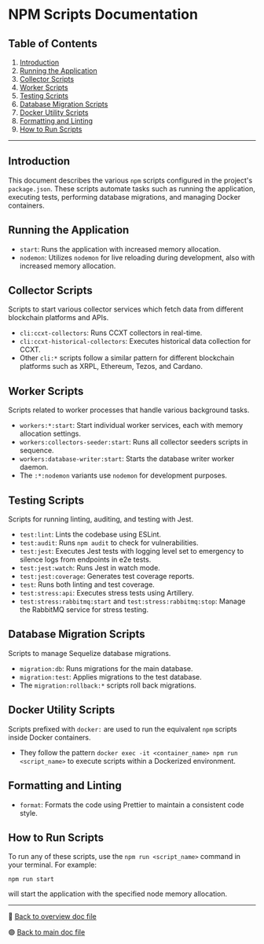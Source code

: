 # NPM Scripts Documentation

## Table of Contents

1. [Introduction](#introduction)
2. [Running the Application](#running-the-application)
3. [Collector Scripts](#collector-scripts)
4. [Worker Scripts](#worker-scripts)
5. [Testing Scripts](#testing-scripts)
6. [Database Migration Scripts](#database-migration-scripts)
7. [Docker Utility Scripts](#docker-utility-scripts)
8. [Formatting and Linting](#formatting-and-linting)
9. [How to Run Scripts](#how-to-run-scripts)

---

## Introduction
This document describes the various `npm` scripts configured in the project's `package.json`. These scripts automate tasks such as running the application, executing tests, performing database migrations, and managing Docker containers.

## Running the Application
- `start`: Runs the application with increased memory allocation.
- `nodemon`: Utilizes `nodemon` for live reloading during development, also with increased memory allocation.

## Collector Scripts
Scripts to start various collector services which fetch data from different blockchain platforms and APIs.
- `cli:ccxt-collectors`: Runs CCXT collectors in real-time.
- `cli:ccxt-historical-collectors`: Executes historical data collection for CCXT.
- Other `cli:*` scripts follow a similar pattern for different blockchain platforms such as XRPL, Ethereum, Tezos, and Cardano.

## Worker Scripts
Scripts related to worker processes that handle various background tasks.
- `workers:*:start`: Start individual worker services, each with memory allocation settings.
- `workers:collectors-seeder:start`: Runs all collector seeders scripts in sequence.
- `workers:database-writer:start`: Starts the database writer worker daemon.
- The `:*:nodemon` variants use `nodemon` for development purposes.

## Testing Scripts
Scripts for running linting, auditing, and testing with Jest.
- `test:lint`: Lints the codebase using ESLint.
- `test:audit`: Runs `npm audit` to check for vulnerabilities.
- `test:jest`: Executes Jest tests with logging level set to emergency to silence logs from endpoints in e2e tests.
- `test:jest:watch`: Runs Jest in watch mode.
- `test:jest:coverage`: Generates test coverage reports.
- `test`: Runs both linting and test coverage.
- `test:stress:api`: Executes stress tests using Artillery.
- `test:stress:rabbitmq:start` and `test:stress:rabbitmq:stop`: Manage the RabbitMQ service for stress testing.

## Database Migration Scripts
Scripts to manage Sequelize database migrations.
- `migration:db`: Runs migrations for the main database.
- `migration:test`: Applies migrations to the test database.
- The `migration:rollback:*` scripts roll back migrations.

## Docker Utility Scripts
Scripts prefixed with `docker:` are used to run the equivalent `npm` scripts inside Docker containers.
- They follow the pattern `docker exec -it <container_name> npm run <script_name>` to execute scripts within a Dockerized environment.

## Formatting and Linting
- `format`: Formats the code using Prettier to maintain a consistent code style.

## How to Run Scripts
To run any of these scripts, use the `npm run <script_name>` command in your terminal. For example:
```
npm run start
```
will start the application with the specified node memory allocation.

---

🔵 [Back to overview doc file](./overview.md)

🟣 [Back to main doc file](../../README.md)
